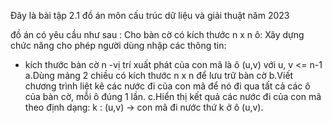 Đây là bài tập 2.1 đồ án môn cấu trúc dữ liệu và giải thuật năm 2023 

đồ án có yêu cầu như sau :
Cho bàn cờ có kích thước n x n ô:
Xây dựng chức năng cho phép người dùng nhập các thông tin:
- kích thước bàn cờ n
-vị trí xuất phát của con mã là ô (u,v) với u, v <= n-1
a.Dùng mảng 2 chiều có kích thước n x n để lưu trữ bàn cờ
b.Viết chương trình liệt kê các nước đi của con mã để nó đi qua tất cả các ô của bàn cờ, mỗi ô đúng 1 lần.
c.Hiển thị kết quả các nước đi của con mã theo định dạng: 
           k : (u,v)  -> con mã đi nước thứ k ở ô (u,v).
